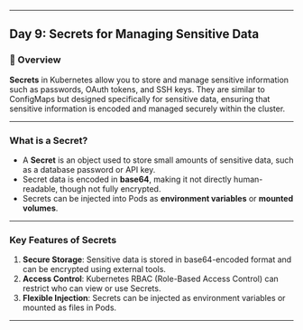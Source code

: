 ﻿---

## Day 9: Secrets for Managing Sensitive Data

### 📘 Overview

**Secrets** in Kubernetes allow you to store and manage sensitive information such as passwords, OAuth tokens, and SSH keys. They are similar to ConfigMaps but designed specifically for sensitive data, ensuring that sensitive information is encoded and managed securely within the cluster.

---

### What is a Secret?

- A **Secret** is an object used to store small amounts of sensitive data, such as a database password or API key.
- Secret data is encoded in **base64**, making it not directly human-readable, though not fully encrypted.
- Secrets can be injected into Pods as **environment variables** or **mounted volumes**.

---

### Key Features of Secrets

1. **Secure Storage**: Sensitive data is stored in base64-encoded format and can be encrypted using external tools.
2. **Access Control**: Kubernetes RBAC (Role-Based Access Control) can restrict who can view or use Secrets.
3. **Flexible Injection**: Secrets can be injected as environment variables or mounted as files in Pods.

---

